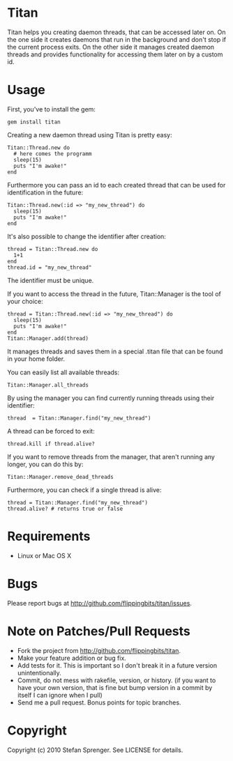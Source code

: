 Titan
======

Titan helps you creating daemon threads, that can be accessed later on. On the one side it creates daemons that run in the background and don't stop if the current process exits. On the other
side it manages created daemon threads and provides functionality for accessing them later on by a custom id.

Usage
======

First, you've to install the gem:

    gem install titan

Creating a new daemon thread using Titan is pretty easy:

    Titan::Thread.new do
      # here comes the programm
      sleep(15)
      puts "I'm awake!"
    end

Furthermore you can pass an id to each created thread that can be used for identification in the future:

    Titan::Thread.new(:id => "my_new_thread") do
      sleep(15)
      puts "I'm awake!"
    end

It's also possible to change the identifier after creation:

    thread = Titan::Thread.new do
      1+1
    end
    thread.id = "my_new_thread"

The identifier must be unique.

If you want to access the thread in the future, Titan::Manager is the tool of your choice:

    thread = Titan::Thread.new(:id => "my_new_thread") do
      sleep(15)
      puts "I'm awake!"
    end
    Titan::Manager.add(thread)

It manages threads and saves them in a special .titan file that can be found in your home folder.

You can easily list all available threads:

    Titan::Manager.all_threads

By using the manager you can find currently running threads using their identifier:

    thread  = Titan::Manager.find("my_new_thread")

A thread can be forced to exit:

    thread.kill if thread.alive?

If you want to remove threads from the manager, that aren't running any longer, you can do this by:

    Titan::Manager.remove_dead_threads

Furthermore, you can check if a single thread is alive:

    thread = Titan::Manager.find("my_new_thread")
    thread.alive? # returns true or false

Requirements
======

* Linux or Mac OS X

Bugs
======

Please report bugs at http://github.com/flippingbits/titan/issues.

Note on Patches/Pull Requests
======

* Fork the project from http://github.com/flippingbits/titan.
* Make your feature addition or bug fix.
* Add tests for it. This is important so I don't break it in a
  future version unintentionally.
* Commit, do not mess with rakefile, version, or history.
  (if you want to have your own version, that is fine but bump version in a commit by itself I can ignore when I pull)
* Send me a pull request. Bonus points for topic branches.

Copyright
======

Copyright (c) 2010 Stefan Sprenger. See LICENSE for details.
